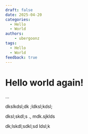 ```yaml
---
draft: false 
date: 2025-04-20 
categories:
  - Hello
  - World
authors: 
    - ubergoonz
tags:
  - Hello
  - World
feedback: true
---
```


# Hello world again!
...

dkslkdsl;dk ;ldksl;kdsl;

dksl;skdl;s ., mdk.sjklds

dk;lskdl;sdkl;sd
ldsl;k


